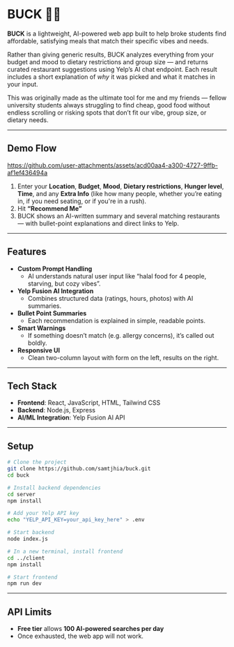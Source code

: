 # BUCK 💸🍜

**BUCK** is a lightweight, AI-powered web app built to help broke students find affordable, satisfying meals that match their specific vibes and needs.

Rather than giving generic results, BUCK analyzes everything from your budget and mood to dietary restrictions and group size — and returns curated restaurant suggestions using Yelp’s AI chat endpoint. Each result includes a short explanation of *why* it was picked and what it matches in your input.

This was originally made as the ultimate tool for me and my friends — fellow university students always struggling to find cheap, good food without endless scrolling or risking spots that don’t fit our vibe, group size, or dietary needs.

---

## Demo Flow
https://github.com/user-attachments/assets/acd00aa4-a300-4727-9ffb-af1ef436494a

1. Enter your **Location**, **Budget**, **Mood**, **Dietary restrictions**, **Hunger level**, **Time**, and any **Extra Info** (like how many people, whether you’re eating in, if you need seating, or if you're in a rush).
2. Hit **“Recommend Me”**
3. BUCK shows an AI-written summary and several matching restaurants — with bullet-point explanations and direct links to Yelp.

---

## Features

- **Custom Prompt Handling**
  - AI understands natural user input like “halal food for 4 people, starving, but cozy vibes”.
- **Yelp Fusion AI Integration**
  - Combines structured data (ratings, hours, photos) with AI summaries.
- **Bullet Point Summaries**
  - Each recommendation is explained in simple, readable points.
- **Smart Warnings**
  - If something doesn’t match (e.g. allergy concerns), it’s called out boldly.
- **Responsive UI**
  - Clean two-column layout with form on the left, results on the right.

---

## Tech Stack

- **Frontend**: React, JavaScript, HTML, Tailwind CSS
- **Backend**: Node.js, Express
- **AI/ML Integration**: Yelp Fusion AI API

---

## Setup

```bash
# Clone the project
git clone https://github.com/samtjhia/buck.git
cd buck

# Install backend dependencies
cd server
npm install

# Add your Yelp API key
echo "YELP_API_KEY=your_api_key_here" > .env

# Start backend
node index.js

# In a new terminal, install frontend
cd ../client
npm install

# Start frontend
npm run dev
```

---
## API Limits

- **Free tier** allows **100 AI-powered searches per day**
- Once exhausted, the web app will not work.


